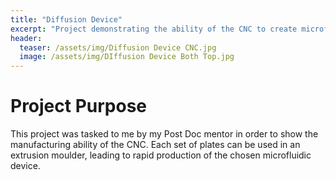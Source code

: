 ```yaml
---
title: "Diffusion Device"
excerpt: "Project demonstrating the ability of the CNC to create microfluidic devices"
header:
  teaser: /assets/img/Diffusion Device CNC.jpg
  image: /assets/img/DIffusion Device Both Top.jpg
---
```


# Project Purpose 
This project was tasked to me by my Post Doc mentor in order to show the manufacturing ability of the CNC. Each set of plates can be used in an extrusion moulder, leading to rapid production of the chosen microfluidic device. 
